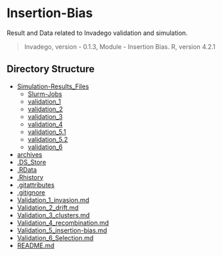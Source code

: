 # Insertion-Bias

Result and Data related to Invadego validation and simulation.

> Invadego, version - 0.1.3,
> Module - Insertion Bias.
> R, version 4.2.1

## Directory Structure

* [Simulation-Results_Files](./Simulation-Results_Files)
    * [Slurm-Jobs](./Simulation-Results_Files/Slurm-Jobs)
    * [validation_1](./Simulation-Results_Files/validation_1)
    * [validation_2](./Simulation-Results_Files/validation_2)
    * [validation_3](./Simulation-Results_Files/validation_3)
    * [validation_4](./Simulation-Results_Files/validation_4)
    * [validation_5.1](./Simulation-Results_Files/validation_5.1)
    * [validation_5.2](./Simulation-Results_Files/validation_5.2)
    * [validation_6](./Simulation-Results_Files/validation_6)
* [archives](./archives)
* [.DS_Store](./.DS_Store)
* [.RData](./.RData)
* [.Rhistory](./.Rhistory)
* [.gitattributes](./.gitattributes)
* [.gitignore](./.gitignore)
* [Validation_1_invasion.md](./Validation_1_invasion.md)
* [Validation_2_drift.md](./Validation_2_drift.md)
* [Validation_3_clusters.md](./Validation_3_clusters.md)
* [Validation_4_recombination.md](./Validation_4_recombination.md)
* [Validation_5_insertion-bias.md](./Validation_5_bias.md)
* [Validation_6_Selection.md](./Validation_6_Selection.md)
* [README.md](./README.md)
